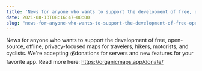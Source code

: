 ```yaml
---
title: 'News for anyone who wants to support the development of free, open-source, offline, privacy-focused maps for travelers, hikers, motorists, and cyclists'
date: 2021-08-13T08:16:47+00:00
slug: "news-for-anyone-who-wants-to-support-the-development-of-free-open-source-offline-privacy-focused-maps-for-travelers-hikers-motorists-and-cyclists"
---
```


News for anyone who wants to support the development of free, open-source, offline, privacy-focused maps for travelers, hikers, motorists, and cyclists. We're accepting 💰donations for servers and new features for your favorite app.
Read more here: <https://organicmaps.app/donate/>
